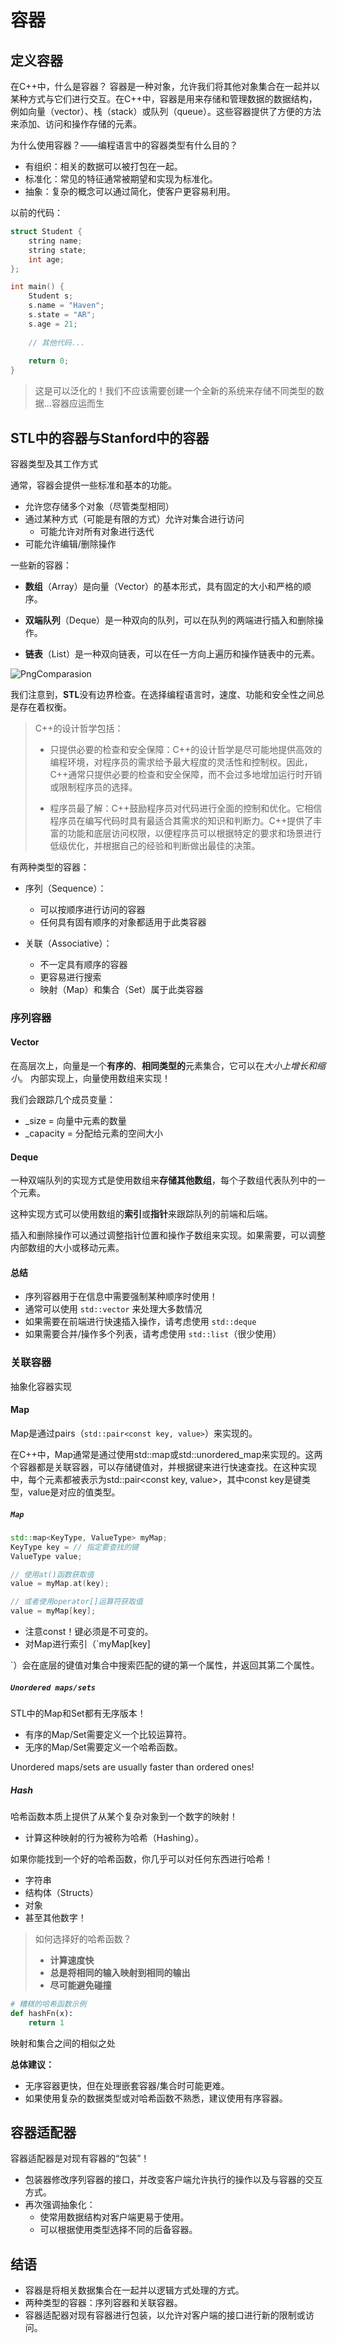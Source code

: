 # 容器

## 定义容器

在C++中，什么是容器？
容器是一种对象，允许我们将其他对象集合在一起并以某种方式与它们进行交互。在C++中，容器是用来存储和管理数据的数据结构，例如向量（vector）、栈（stack）或队列（queue）。这些容器提供了方便的方法来添加、访问和操作存储的元素。

为什么使用容器？——编程语言中的容器类型有什么目的？

- 有组织：相关的数据可以被打包在一起。
- 标准化：常见的特征通常被期望和实现为标准化。
- 抽象：复杂的概念可以通过简化，使客户更容易利用。

以前的代码：

```cpp
struct Student {
    string name;
    string state;
    int age;
};

int main() {
    Student s;
    s.name = "Haven";
    s.state = "AR";
    s.age = 21;
    
    // 其他代码...
    
    return 0;
}
```

>这是可以泛化的！我们不应该需要创建一个全新的系统来存储不同类型的数据...容器应运而生

## STL中的容器与Stanford中的容器

容器类型及其工作方式

通常，容器会提供一些标准和基本的功能。

- 允许您存储多个对象（尽管类型相同）
- 通过某种方式（可能是有限的方式）允许对集合进行访问
  - 可能允许对所有对象进行迭代
- 可能允许编辑/删除操作

一些新的容器：

- **数组**（Array）是向量（Vector）的基本形式，具有固定的大小和严格的顺序。

- **双端队列**（Deque）是一种双向的队列，可以在队列的两端进行插入和删除操作。

- **链表**（List）是一种双向链表，可以在任一方向上遍历和操作链表中的元素。

![PngComparasion](/CS106L/assets/image.png)

我们注意到，**STL**没有边界检查。在选择编程语言时，速度、功能和安全性之间总是存在着权衡。

>C++的设计哲学包括：
>
>- 只提供必要的检查和安全保障：C++的设计哲学是尽可能地提供高效的编程环境，对程序员的需求给予最大程度的灵活性和控制权。因此，C++通常只提供必要的检查和安全保障，而不会过多地增加运行时开销或限制程序员的选择。
>
>- 程序员最了解：C++鼓励程序员对代码进行全面的控制和优化。它相信程序员在编写代码时具有最适合其需求的知识和判断力。C++提供了丰富的功能和底层访问权限，以便程序员可以根据特定的要求和场景进行低级优化，并根据自己的经验和判断做出最佳的决策。

有两种类型的容器：

- 序列（Sequence）：
  - 可以按顺序进行访问的容器
  - 任何具有固有顺序的对象都适用于此类容器

- 关联（Associative）：
  - 不一定具有顺序的容器
  - 更容易进行搜索
  - 映射（Map）和集合（Set）属于此类容器

### 序列容器

#### Vector

在高层次上，向量是一个**有序的**、**相同类型的**元素集合，它可以在*大小上增长和缩小*。
内部实现上，向量使用数组来实现！

我们会跟踪几个成员变量：

- _size = 向量中元素的数量
- _capacity = 分配给元素的空间大小

#### Deque

一种双端队列的实现方式是使用数组来**存储其他数组**，每个子数组代表队列中的一个元素。

这种实现方式可以使用数组的**索引**或**指针**来跟踪队列的前端和后端。

插入和删除操作可以通过调整指针位置和操作子数组来实现。如果需要，可以调整内部数组的大小或移动元素。

#### 总结

- 序列容器用于在信息中需要强制某种顺序时使用！
- 通常可以使用 `std::vector` 来处理大多数情况
- 如果需要在前端进行快速插入操作，请考虑使用 `std::deque`
- 如果需要合并/操作多个列表，请考虑使用 `std::list`（很少使用）

### 关联容器

抽象化容器实现

#### Map

Map是通过pairs（`std::pair<const key, value>`）来实现的。

在C++中，Map通常是通过使用std::map或std::unordered_map来实现的。这两个容器都是关联容器，可以存储键值对，并根据键来进行快速查找。在这种实现中，每个元素都被表示为std::pair<const key, value>，其中const key是键类型，value是对应的值类型。

##### `Map`

```cpp
std::map<KeyType, ValueType> myMap;
KeyType key = // 指定要查找的键
ValueType value;

// 使用at()函数获取值
value = myMap.at(key);

// 或者使用operator[]运算符获取值
value = myMap[key];
```

- 注意const！键必须是不可变的。
- 对Map进行索引（`myMap[key]

`）会在底层的键值对集合中搜索匹配的键的第一个属性，并返回其第二个属性。

##### `Unordered maps/sets`

STL中的Map和Set都有无序版本！

- 有序的Map/Set需要定义一个比较运算符。
- 无序的Map/Set需要定义一个哈希函数。

Unordered maps/sets are usually faster than ordered ones!

##### Hash

哈希函数本质上提供了从某个复杂对象到一个数字的映射！

- 计算这种映射的行为被称为哈希（Hashing）。

如果你能找到一个好的哈希函数，你几乎可以对任何东西进行哈希！

- 字符串
- 结构体（Structs）
- 对象
- 甚至其他数字！

> 如何选择好的哈希函数？
>
> - **计算速度快**
> - **总是将相同的输入映射到相同的输出**
> - **尽可能避免碰撞**
>
```python
# 糟糕的哈希函数示例
def hashFn(x):
    return 1
```

映射和集合之间的相似之处

**总体建议：**

- 无序容器更快，但在处理嵌套容器/集合时可能更难。
- 如果使用复杂的数据类型或对哈希函数不熟悉，建议使用有序容器。

## 容器适配器

容器适配器是对现有容器的“包装”！

- 包装器修改序列容器的接口，并改变客户端允许执行的操作以及与容器的交互方式。
- 再次强调抽象化：
  - 使常用数据结构对客户端更易于使用。
  - 可以根据使用类型选择不同的后备容器。

## 结语

- 容器是将相关数据集合在一起并以逻辑方式处理的方式。
- 两种类型的容器：序列容器和关联容器。
- 容器适配器对现有容器进行包装，以允许对客户端的接口进行新的限制或访问。
